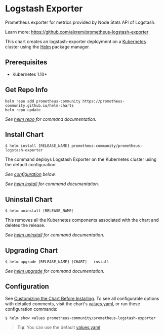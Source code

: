 # Logstash Exporter

Prometheus exporter for metrics provided by Node Stats API of Logstash.

Learn more: <https://github.com/alxrem/prometheus-logstash-exporter>

This chart creates an logstash-exporter deployment on a [Kubernetes](http://kubernetes.io)
cluster using the [Helm](https://helm.sh) package manager.

## Prerequisites

- Kubernetes 1.10+

## Get Repo Info

```console
helm repo add prometheus-community https://prometheus-community.github.io/helm-charts
helm repo update
```

_See [helm repo](https://helm.sh/docs/helm/helm_repo/) for command documentation._

## Install Chart

```console
$ helm install [RELEASE_NAME] prometheus-community/prometheus-logstash-exporter
```

The command deploys Logstash Exporter on the Kubernetes cluster using the default configuration.

_See [configuration](#configuration) below._

_See [helm install](https://helm.sh/docs/helm/helm_install/) for command documentation._

## Uninstall Chart

```console
$ helm uninstall [RELEASE_NAME]
```

This removes all the Kubernetes components associated with the chart and deletes the release.

_See [helm uninstall](https://helm.sh/docs/helm/helm_uninstall/) for command documentation._

## Upgrading Chart

```console
$ helm upgrade [RELEASE_NAME] [CHART] --install
```

_See [helm upgrade](https://helm.sh/docs/helm/helm_upgrade/) for command documentation._

## Configuration

See [Customizing the Chart Before Installing](https://helm.sh/docs/intro/using_helm/#customizing-the-chart-before-installing).
To see all configurable options with detailed comments, visit the chart's [values.yaml](./values.yaml), or run these configuration commands:

```console
$ helm show values prometheus-community/prometheus-logstash-exporter
```

> **Tip**: You can use the default [values.yaml](values.yaml)
